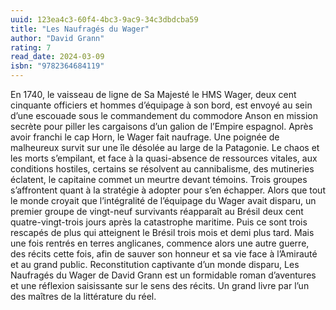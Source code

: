 ```yaml
---
uuid: 123ea4c3-60f4-4bc3-9ac9-34c3dbdcba59
title: "Les Naufragés du Wager"
author: "David Grann"
rating: 7
read_date: 2024-03-09
isbn: "9782364684119"
---
```


En 1740, le vaisseau de ligne de Sa Majesté le HMS Wager, deux cent cinquante officiers et hommes d’équipage à son bord, est envoyé au sein d’une escouade sous le commandement du commodore Anson en mission secrète pour piller les cargaisons d’un galion de l’Empire espagnol. Après avoir franchi le cap Horn, le Wager fait naufrage. Une poignée de malheureux survit sur une île désolée au large de la Patagonie. Le chaos et les morts s’empilant, et face à la quasi-absence de ressources vitales, aux conditions hostiles, certains se résolvent au cannibalisme, des mutineries éclatent, le capitaine commet un meurtre devant témoins. Trois groupes s’affrontent quant à la stratégie à adopter pour s’en échapper. Alors que tout le monde croyait que l’intégralité de l’équipage du Wager avait disparu, un premier groupe de vingt-neuf survivants réapparaît au Brésil deux cent quatre-vingt-trois jours après la catastrophe maritime. Puis ce sont trois rescapés de plus qui atteignent le Brésil trois mois et demi plus tard. Mais une fois rentrés en terres anglicanes, commence alors une autre guerre, des récits cette fois, afin de sauver son honneur et sa vie face à l’Amirauté et au grand public. Reconstitution captivante d’un monde disparu, Les Naufragés du Wager de David Grann est un formidable roman d’aventures et une réflexion saisissante sur le sens des récits. Un grand livre par l’un des maîtres de la littérature du réel.